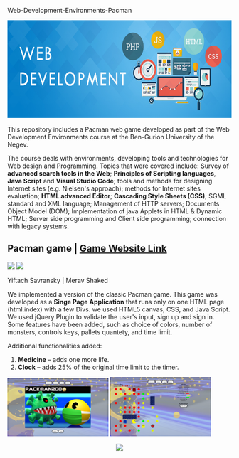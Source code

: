 Web-Development-Environments-Pacman

 <p align="center">
<img src="Media/61be16afc2df9.jpg"  width="700" height="220">
</p>

This repository includes a Pacman web game developed as part of the Web Development Environments course at the Ben-Gurion University of the Negev. 

The course deals with environments, developing tools and technologies for Web design and Programming. Topics that were covered include: Survey of **advanced search tools in the Web**; **Principles of Scripting languages**, **Java Script** and **Visual Studio Code**; tools and methods for designing Internet sites (e.g. Nielsen's approach); methods for Internet sites evaluation; **HTML advanced Editor**; **Cascading Style Sheets (CSS)**; SGML standard and XML language; Management of HTTP servers; Documents Object Model (DOM); Implementation of java Applets in HTML & Dynamic HTML; Server side programming and Client side programming; connection with legacy systems.


## Pacman game | [Game Website Link](https://sise-web-development-environments.github.io/assignment2-merav-yiftach/)

<p float="left">
  <img src="Media/ass2_3.gif" width=45% />
  <img src="Media/ass2_2.gif" width=45% />
</p>

Yiftach Savransky | Merav Shaked

We implemented a version of the classic Pacman game.
This game was developed as a **Singe Page Application** that runs only on one HTML page (html.index) with a few Divs. we used HTML5 canvas, CSS, and Java Script. We used jQuery Plugin to validate the user's input, sign up and sign in. Some features have been added, such as choice of colors, number of monsters, controls keys, pallets quantety, and time limit. 

Additional functionalities added:
1.	**Medicine** – adds one more life.  
2.	**Clock** – adds 25%  of the original time limit to the timer.   

<p float="left">
  <img src="Media/ass2_4.png" width=45% />
  <img src="Media/ass2_5.png" width=45% />
</p>


<p align="center">
<img src="https://in.bgu.ac.il/marketing/DocLib/Pages/graphics/heb-en-arabic-logo-small.png">
</p>
